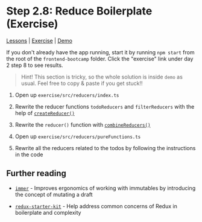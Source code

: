 # Step 2.8: Reduce Boilerplate (Exercise)

[Lessons](../) | [Exercise](./exercise/) | [Demo](./demo/)

If you don't already have the app running, start it by running `npm start` from the root of the `frontend-bootcamp` folder. Click the "exercise" link under day 2 step 8 to see results.

> Hint! This section is tricky, so the whole solution is inside `demo` as usual. Feel free to copy & paste if you get stuck!!

1. Open up `exercise/src/reducers/index.ts`

2. Rewrite the reducer functions `todoReducers` and `filterReducers` with the help of [`createReducer()`](https://redux-starter-kit.js.org/api/createreducer)

3. Rewrite the `reducer()` function with [`combineReducers()`](https://redux.js.org/recipes/structuring-reducers/using-combinereducers)

4. Open up `exercise/src/reducers/pureFunctions.ts`

5. Rewrite all the reducers related to the todos by following the instructions in the code

## Further reading

- [`immer`](https://github.com/mweststrate/immer) - Improves ergonomics of working with immutables by introducing the concept of mutating a draft

- [`redux-starter-kit`](https://github.com/reduxjs/redux-starter-kit) - Help address common concerns of Redux in boilerplate and complexity
